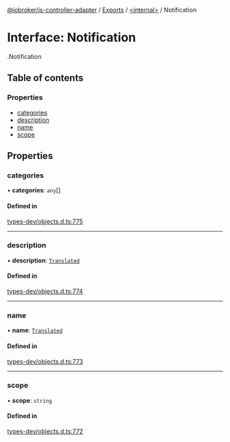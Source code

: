 [@iobroker/js-controller-adapter](../README.md) / [Exports](../modules.md) / [<internal\>](../modules/internal_.md) / Notification

# Interface: Notification

[<internal>](../modules/internal_.md).Notification

## Table of contents

### Properties

- [categories](internal_.Notification.md#categories)
- [description](internal_.Notification.md#description)
- [name](internal_.Notification.md#name)
- [scope](internal_.Notification.md#scope)

## Properties

### categories

• **categories**: `any`[]

#### Defined in

[types-dev/objects.d.ts:775](https://github.com/ioBroker/ioBroker.js-controller/blob/548ee4ea/packages/types-dev/objects.d.ts#L775)

___

### description

• **description**: [`Translated`](../modules/internal_.md#translated)

#### Defined in

[types-dev/objects.d.ts:774](https://github.com/ioBroker/ioBroker.js-controller/blob/548ee4ea/packages/types-dev/objects.d.ts#L774)

___

### name

• **name**: [`Translated`](../modules/internal_.md#translated)

#### Defined in

[types-dev/objects.d.ts:773](https://github.com/ioBroker/ioBroker.js-controller/blob/548ee4ea/packages/types-dev/objects.d.ts#L773)

___

### scope

• **scope**: `string`

#### Defined in

[types-dev/objects.d.ts:772](https://github.com/ioBroker/ioBroker.js-controller/blob/548ee4ea/packages/types-dev/objects.d.ts#L772)
